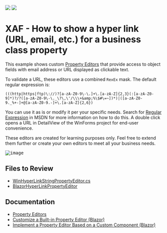 <!-- default badges list -->
[![](https://img.shields.io/badge/Open_in_DevExpress_Support_Center-FF7200?style=flat-square&logo=DevExpress&logoColor=white)](https://supportcenter.devexpress.com/ticket/details/E2096)
[![](https://img.shields.io/badge/📖_How_to_use_DevExpress_Examples-e9f6fc?style=flat-square)](https://docs.devexpress.com/GeneralInformation/403183)
<!-- default badges end -->
# XAF - How to show a hyper link (URL, email, etc.) for a business class property

 This example shows custom [Property Editors](https://docs.devexpress.com/eXpressAppFramework/113097/ui-construction/view-items-and-property-editors/property-editors) that provide access to object fields with email address or URL displayed as clickable text.

To validate a URL, these editors use a combined `RexEx` mask. The default regular expression is:

```
(((http|https|ftp)\://)?[a-zA-Z0-9\-\.]+\.[a-zA-Z]{2,3}(:[a-zA-Z0-9]*)?/?([a-zA-Z0-9\-\._\?\,\'/\\\+&amp;%\$#\=~])*)|([a-zA-Z0-9._%+-]+@[a-zA-Z0-9.-]+\.[a-zA-Z]{2,6})
```

You can use it as is or modify it per your specific needs. Search for [Regular Expression](https://learn.microsoft.com/en-us/dotnet/standard/base-types/regular-expression-language-quick-reference) in MSDN for more information on how to do this.
A double click opens a URL in DetailView of the WinForms project for end-user convenience.

These editors are created for learning purposes only. Feel free to extend them further or create your own editors to meet all your business needs.

<kbd>![image](https://user-images.githubusercontent.com/14300209/227552053-d0e508b7-832c-4579-934d-2624ca8de589.png)</kbd>

## Files to Review

* [WinHyperLinkStringPropertyEditor.cs](./CS/EFCore/HyperLinkEditorEF/HyperLinkEditorEF.Win/Editors/WinHyperLinkStringPropertyEditor.cs) 
* [BlazorHyperLinkPropertyEditor](./CS/EFCore/HyperLinkEditorEF/HyperLinkEditorEF.Blazor.Server/Editors/HyperLinkPropertyEditor)

## Documentation

* [Property Editors](https://docs.devexpress.com/eXpressAppFramework/113097/ui-construction/view-items-and-property-editors/property-editors)
* [Customize a Built-in Property Editor (Blazor)](https://docs.devexpress.com/eXpressAppFramework/402188/ui-construction/view-items-and-property-editors/property-editors/customize-a-built-in-property-editor-blazor)
* [Implement a Property Editor Based on a Custom Component (Blazor)](https://docs.devexpress.com/eXpressAppFramework/402189/ui-construction/view-items-and-property-editors/property-editors/implement-a-property-editor-based-on-custom-components-blazor)
